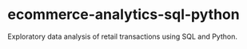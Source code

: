 # ecommerce-analytics-sql-python
Exploratory data analysis of retail transactions using SQL and Python.
